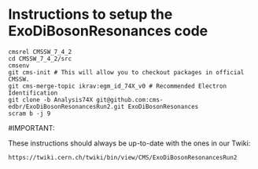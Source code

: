 Instructions to setup the ExoDiBosonResonances code
========

```
cmsrel CMSSW_7_4_2
cd CMSSW_7_4_2/src
cmsenv
git cms-init # This will allow you to checkout packages in official CMSSW.
git cms-merge-topic ikrav:egm_id_74X_v0 # Recommended Electron Identification
git clone -b Analysis74X git@github.com:cms-edbr/ExoDiBosonResonancesRun2.git ExoDiBosonResonances
scram b -j 9
```

#IMPORTANT: 

These instructions should always be up-to-date with the ones in our Twiki:

`https://twiki.cern.ch/twiki/bin/view/CMS/ExoDiBosonResonancesRun2`
